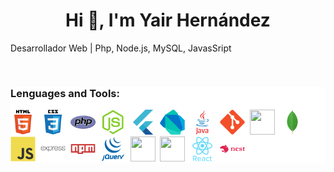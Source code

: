 <div id="header" align="center">
    <h1 align="center"> Hi 👋, I'm Yair Hernández</h1>
</div>

<div align="left">
    <p>
        Desarrollador Web | Php, Node.js, MySQL, JavasSript
    </p>
</div>

<br>

<div align="left" style="background-color: white;">
    <h3>Lenguages and Tools: </h3>
    <img src="https://github.com/devicons/devicon/blob/master/icons/html5/html5-original-wordmark.svg" alt="" width="40" height="40">&nbsp;
    <img src="https://github.com/devicons/devicon/blob/master/icons/css3/css3-original-wordmark.svg" alt="" width="40" height="40">&nbsp;
    <img src="https://github.com/devicons/devicon/blob/master/icons/php/php-original.svg" alt="" width="40" height="40">&nbsp;
    <img src="https://github.com/devicons/devicon/blob/master/icons/nodejs/nodejs-plain.svg" alt="" width="40" height="40">&nbsp;
    <img src="https://github.com/devicons/devicon/blob/master/icons/flutter/flutter-original.svg" alt="" width="40" height="40">&nbsp;
    <img src="https://github.com/devicons/devicon/blob/master/icons/dart/dart-original.svg" alt="" width="40" height="40">&nbsp;
    <img src="https://github.com/devicons/devicon/blob/master/icons/java/java-original-wordmark.svg" alt="" width="40" height="40">&nbsp;
    <img src="https://github.com/devicons/devicon/blob/master/icons/git/git-plain.svg" alt="" width="40" height="40">&nbsp;
    <img src="https://cdn.icon-icons.com/icons2/936/PNG/512/github-logo_icon-icons.com_73546.png" alt="" width="40" height="40">&nbsp;
    <img src="https://github.com/devicons/devicon/blob/master/icons/mongodb/mongodb-original.svg" alt="" width="40" height="40">&nbsp;
    <img src="https://github.com/devicons/devicon/blob/master/icons/javascript/javascript-original.svg" alt="" width="40" height="40">&nbsp;
    <img src="https://github.com/devicons/devicon/blob/master/icons/express/express-original-wordmark.svg" alt="" width="40" height="40">&nbsp;
    <img src="https://github.com/devicons/devicon/blob/master/icons/npm/npm-original-wordmark.svg" alt="" width="40" height="40">&nbsp;
    <img src="https://github.com/devicons/devicon/blob/master/icons/jquery/jquery-plain-wordmark.svg" alt="" width="40" height="40">&nbsp;
    <img src="https://cdn.icon-icons.com/icons2/2415/PNG/512/bootstrap_plain_wordmark_logo_icon_146620.png" alt="" width="40" height="40">&nbsp;
    <img src="https://cdn.icon-icons.com/icons2/3053/PNG/512/postman_macos_bigsur_icon_189815.png" alt="" width="40" height="40">&nbsp;
    <img src="https://github.com/devicons/devicon/blob/master/icons/react/react-original-wordmark.svg" alt="" width="40" height="40">&nbsp;
    <img src="https://github.com/devicons/devicon/blob/master/icons/nestjs/nestjs-plain-wordmark.svg" alt="" width="40" height="40">&nbsp;
</div>
